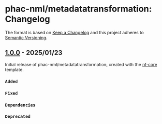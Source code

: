 # phac-nml/metadatatransformation: Changelog

The format is based on [Keep a Changelog](https://keepachangelog.com/en/1.0.0/)
and this project adheres to [Semantic Versioning](https://semver.org/spec/v2.0.0.html).

## [1.0.0] - 2025/01/23

Initial release of phac-nml/metadatatransformation, created with the [nf-core](https://nf-co.re/) template.

### `Added`

### `Fixed`

### `Dependencies`

### `Deprecated`

[Overriding container registries with the container directive]: https://github.com/phac-nml/pipeline-standards?tab=readme-ov-file#521-module-software-requirements
[phac-nml pipeline standards software requirements]: https://github.com/phac-nml/pipeline-standards?tab=readme-ov-file#521-module-software-requirements
[1.0.0]: https://github.com/phac-nml/metadatatransformation/releases/tag/1.0.0
